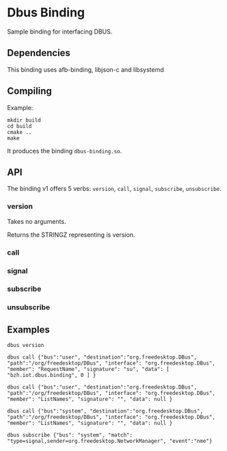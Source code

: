 # Dbus Binding

Sample binding for interfacing DBUS.

## Dependencies

This binding uses afb-binding, libjson-c and libsystemd

## Compiling

Example:

```
mkdir build
cd build
cmake ..
make
```

It produces the binding `dbus-binding.so`.

## API

The binding v1 offers 5 verbs: `version`, `call`, `signal`, `subscribe`, `unsubscribe`.

### version

Takes no arguments.

Returns the STRINGZ representing is version.

### call

### signal

### subscribe

### unsubscribe

## Examples


```
dbus version

dbus call {"bus":"user", "destination":"org.freedesktop.DBus", "path":"/org/freedesktop/DBus", "interface": "org.freedesktop.DBus", "member": "RequestName", "signature": "su", "data": [ "bzh.iot.dbus.binding", 0 ] }

dbus call {"bus":"user", "destination":"org.freedesktop.DBus", "path":"/org/freedesktop/DBus", "interface": "org.freedesktop.DBus", "member": "ListNames", "signature": "", "data": null }

dbus call {"bus":"system", "destination":"org.freedesktop.DBus", "path":"/org/freedesktop/DBus", "interface": "org.freedesktop.DBus", "member": "ListNames", "signature": "", "data": null }

dbus subscribe {"bus": "system", "match": "type=signal,sender=org.freedesktop.NetworkManager", "event":"nme"}
```


